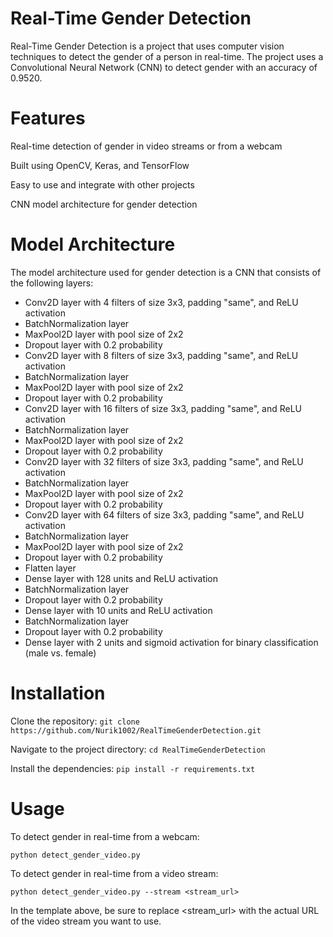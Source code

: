 # Real-Time Gender Detection

Real-Time Gender Detection is a project that uses computer vision techniques to detect the gender of a person in real-time. The project uses a Convolutional Neural Network (CNN) to detect gender with an accuracy of 0.9520.

# Features

Real-time detection of gender in video streams or from a webcam 

Built using OpenCV, Keras, and TensorFlow

Easy to use and integrate with other projects

CNN model architecture for gender detection

# Model Architecture
The model architecture used for gender detection is a CNN that consists of the following layers:

- Conv2D layer with 4 filters of size 3x3, padding "same", and ReLU activation
- BatchNormalization layer
- MaxPool2D layer with pool size of 2x2
- Dropout layer with 0.2 probability
- Conv2D layer with 8 filters of size 3x3, padding "same", and ReLU activation
- BatchNormalization layer
- MaxPool2D layer with pool size of 2x2
- Dropout layer with 0.2 probability
- Conv2D layer with 16 filters of size 3x3, padding "same", and ReLU activation
- BatchNormalization layer
- MaxPool2D layer with pool size of 2x2
- Dropout layer with 0.2 probability
- Conv2D layer with 32 filters of size 3x3, padding "same", and ReLU activation
- BatchNormalization layer
- MaxPool2D layer with pool size of 2x2
- Dropout layer with 0.2 probability
- Conv2D layer with 64 filters of size 3x3, padding "same", and ReLU activation
- BatchNormalization layer
- MaxPool2D layer with pool size of 2x2
- Dropout layer with 0.2 probability
- Flatten layer
- Dense layer with 128 units and ReLU activation
- BatchNormalization layer
- Dropout layer with 0.2 probability
- Dense layer with 10 units and ReLU activation
- BatchNormalization layer
- Dropout layer with 0.2 probability
- Dense layer with 2 units and sigmoid activation for binary classification (male vs. female)
# Installation
Clone the repository:  `git clone https://github.com/Nurik1002/RealTimeGenderDetection.git`

Navigate to the project directory: `cd RealTimeGenderDetection`

Install the dependencies: `pip install -r requirements.txt`

# Usage
To detect gender in real-time from a webcam:

`python detect_gender_video.py`

To detect gender in real-time from a video stream:

`python detect_gender_video.py --stream <stream_url>`

In the template above, be sure to replace <stream_url> with the actual URL of the video stream you want to use.
